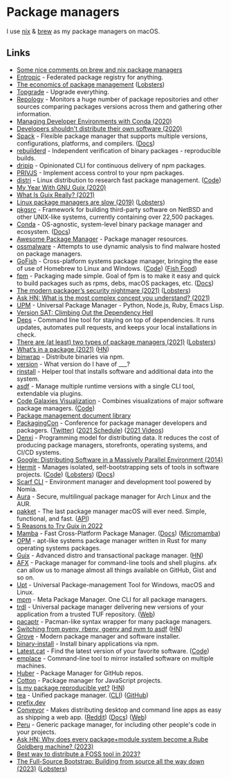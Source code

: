 # Package managers

I use [nix](nix/nix.md) & [brew](brew.md) as my package managers on macOS.

## Links

- [Some nice comments on brew and nix package managers](https://www.alfredforum.com/topic/11856-crash-when-quicklook-previewing-url/)
- [Entropic](https://github.com/entropic-dev/entropic) - Federated package registry for anything.
- [The economics of package management](https://github.com/ceejbot/economics-of-package-management/blob/master/essay.md) ([Lobsters](https://lobste.rs/s/4pyvag/economics_package_management))
- [Topgrade](https://github.com/topgrade-rs/topgrade) - Upgrade everything.
- [Repology](https://repology.org/) - Monitors a huge number of package repositories and other sources comparing packages versions across them and gathering other information.
- [Managing Developer Environments with Conda (2020)](https://interrupt.memfault.com/blog/conda-developer-environments)
- [Developers shouldn't distribute their own software (2020)](https://lobste.rs/s/6ame3m/developers_shouldn_t_distribute_their)
- [Spack](https://github.com/spack/spack) - Flexible package manager that supports multiple versions, configurations, platforms, and compilers. ([Docs](https://spack.readthedocs.io/en/latest/))
- [rebuilderd](https://github.com/kpcyrd/rebuilderd) - Independent verification of binary packages - reproducible builds.
- [dripip](https://github.com/prisma-labs/dripip) - Opinionated CLI for continuous delivery of npm packages.
- [PRIVJS](https://privjs.com/) - Implement access control to your npm packages.
- [distri](https://distr1.org/) - Linux distribution to research fast package management. ([Code](https://github.com/distr1/distri))
- [My Year With GNU Guix (2020)](https://elais.codes/my-year-with-gnu-guix.html)
- [What Is Guix Really? (2021)](https://www.ryanprior.com/posts/what-is-guix-really/)
- [Linux package managers are slow (2019)](https://michael.stapelberg.ch/posts/2019-08-17-linux-package-managers-are-slow/) ([Lobsters](https://lobste.rs/s/tanpix/linux_package_managers_are_slow))
- [pkgsrc](https://www.pkgsrc.org/) - Framework for building third-party software on NetBSD and other UNIX-like systems, currently containing over 22,500 packages.
- [Conda](https://github.com/conda/conda) - OS-agnostic, system-level binary package manager and ecosystem. ([Docs](https://docs.conda.io/en/latest/))
- [Awesome Package Manager](https://github.com/damon-kwok/awesome-package-manager) - Package manager resources.
- [ossmalware](https://github.com/jordan-wright/ossmalware) - Attempts to use dynamic analysis to find malware hosted on package managers.
- [GoFish](https://gofi.sh/) - Cross-platform systems package manager, bringing the ease of use of Homebrew to Linux and Windows. ([Code](https://github.com/fishworks/gofish)) ([Fish Food](https://github.com/fishworks/fish-food))
- [fpm](https://github.com/jordansissel/fpm) - Packaging made simple. Goal of fpm is to make it easy and quick to build packages such as rpms, debs, macOS packages, etc. ([Docs](https://fpm.readthedocs.io/en/latest/))
- [The modern packager’s security nightmare (2021)](https://blogs.gentoo.org/mgorny/2021/02/19/the-modern-packagers-security-nightmare/) ([Lobsters](https://lobste.rs/s/zb1c4k/modern_packager_s_security_nightmare))
- [Ask HN: What is the most complex concept you understand? (2021)](https://www.youtube.com/watch?v=iBaqOK75cho)
- [UPM](https://github.com/replit/upm) - Universal Package Manager - Python, Node.js, Ruby, Emacs Lisp.
- [Version SAT: Climbing Out the Dependency Hell](https://research.swtch.com/version-sat)
- [Deps](https://github.com/dropseed/deps) - Command line tool for staying on top of dependencies. It runs updates, automates pull requests, and keeps your local installations in check.
- [There are (at least) two types of package managers (2021)](https://utcc.utoronto.ca/~cks/space/blog/tech/PackageManagersTwoTypes) ([Lobsters](https://lobste.rs/s/3usbqn/there_are_at_least_two_types_package))
- [What’s in a package (2021)](https://hpc.guix.info/blog/2021/09/whats-in-a-package/) ([HN](https://news.ycombinator.com/item?id=28618074))
- [binwrap](https://github.com/avh4/binwrap) - Distribute binaries via npm.
- [version](https://github.com/bit101/version) - What version do I have of \_\_\_?
- [rinstall](https://github.com/DanySpin97/rinstall) - Helper tool that installs software and additional data into the system.
- [asdf](https://github.com/asdf-vm/asdf) - Manage multiple runtime versions with a single CLI tool, extendable via plugins.
- [Code Galaxies Visualization](https://anvaka.github.io/pm/) - Combines visualizations of major software package managers. ([Code](https://github.com/anvaka/pm))
- [Package management document library](https://github.com/andrew/package-managers)
- [PackagingCon](https://packaging-con.org/) - Conference for package manager developers and packagers. ([Twitter](https://twitter.com/packagingcon)) ([2021 Schedule](https://pretalx.com/packagingcon-2021/schedule/#)) ([2021 Videos](https://www.youtube.com/playlist?list=PLl386dCR5QGQu7XhFaVTwEGoD7fLtnGQ7))
- [Denxi](https://github.com/zyrolasting/denxi) - Programming model for distributing data. It reduces the cost of producing package managers, storefronts, operating systems, and CI/CD systems.
- [Google: Distributing Software in a Massively Parallel Environment (2014)](https://www.usenix.org/sites/default/files/conference/protected-files/lisa_2014_talk.pdf)
- [Hermit](https://cashapp.github.io/hermit/) - Manages isolated, self-bootstrapping sets of tools in software projects. ([Code](https://github.com/cashapp/hermit)) ([Lobsters](https://lobste.rs/s/leqj8z/hermit_manages_isolated_self)) ([Docs](https://cashapp.github.io/hermit/usage/get-started/))
- [Scarf CLI](https://github.com/scarf-sh/scarf) - Environment manager and development tool powered by Nomia.
- [Aura](https://github.com/fosskers/aura) - Secure, multilingual package manager for Arch Linux and the AUR.
- [pakket](https://github.com/pakket-project/pakket) - The last package manager macOS will ever need. Simple, functional, and fast. ([API](https://github.com/pakket-project/api))
- [5 Reasons to Try Guix in 2022](https://www.youtube.com/watch?v=7ZdMRLPZhFs)
- [Mamba](https://github.com/mamba-org/mamba) - Fast Cross-Platform Package Manager. ([Docs](https://mamba.readthedocs.io/en/latest/index.html)) ([Micromamba](https://github.com/cjdoris/MicroMamba.jl))
- [OPM](https://github.com/0xc0ffeec0de/opm) - apt-like systems package manager written in Rust for many operating systems packages.
- [Guix](https://guix.gnu.org/) - Advanced distro and transactional package manager. ([HN](https://news.ycombinator.com/item?id=30488908))
- [AFX](https://github.com/b4b4r07/afx) - Package manager for command-line tools and shell plugins. afx can allow us to manage almost all things available on GitHub, Gist and so on.
- [Upt](https://github.com/sigoden/upt) - Universal Package-management Tool for Windows, macOS and Linux.
- [mpm](https://github.com/kdeldycke/meta-package-manager) - Meta Package Manager. One CLI for all package managers.
- [trdl](https://github.com/werf/trdl) - Universal package manager delivering new versions of your application from a trusted TUF repository. ([Web](https://trdl.dev/))
- [pacaptr](https://github.com/rami3l/pacaptr) - Pacman-like syntax wrapper for many package managers.
- [Switching from pyenv, rbenv, goenv and nvm to asdf](https://jinyuz.dev/posts/tips-and-tricks/Switching-from-pyenv,-rbenv,-goenv-and-nvm-to-asdf) ([HN](https://news.ycombinator.com/item?id=30917354))
- [Grove](https://github.com/tristanisham/grove) - Modern package manager and software installer.
- [binary-install](https://github.com/EverlastingBugstopper/binary-install) - Install binary applications via npm.
- [Latest.cat](https://latest.cat/) - Find the latest version of your favorite software. ([Code](https://github.com/patrick91/latest.cat))
- [emplace](https://github.com/tversteeg/emplace) - Command-line tool to mirror installed software on multiple machines.
- [Huber](https://github.com/innobead/huber) - Package Manager for GitHub repos.
- [Cotton](https://github.com/danielhuang/cotton) - Package manager for JavaScript projects.
- [Is my package reproducible yet?](https://ismypackagereproducibleyet.org/) ([HN](https://news.ycombinator.com/item?id=33416898))
- [tea](https://tea.xyz/) - Unified package manager. ([CLI](https://github.com/teaxyz/cli)) ([GitHub](https://github.com/teaxyz))
- [prefix.dev](https://prefix.dev/)
- [Conveyor](https://github.com/hydraulic-software/conveyor) - Makes distributing desktop and command line apps as easy as shipping a web app. ([Reddit](https://www.reddit.com/r/javascript/comments/10as6hv/tool_for_simpler_packaging_of_desktop_apps/)) ([Docs](https://conveyor.hydraulic.dev/)) ([Web](https://www.hydraulic.software/))
- [Peru](https://github.com/buildinspace/peru) - Generic package manager, for including other people's code in your projects.
- [Ask HN: Why does every package+module system become a Rube Goldberg machine? (2023)](https://news.ycombinator.com/item?id=34577844)
- [Best way to distribute a FOSS tool in 2023?](https://lobste.rs/s/wk9qye/best_way_distribute_foss_tool_2023)
- [The Full-Source Bootstrap: Building from source all the way down (2023)](https://guix.gnu.org/blog/2023/the-full-source-bootstrap-building-from-source-all-the-way-down/) ([Lobsters](https://lobste.rs/s/ecfph0/full_source_bootstrap_building_from))
